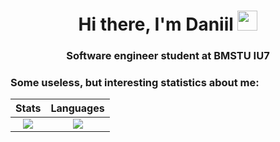 <h1 align="center">Hi there, I'm Daniil</a> 
<img src="https://github.com/blackcater/blackcater/raw/main/images/Hi.gif" height="32"/></h1>
<h3 align="center">Software engineer student at BMSTU IU7</h3>

### Some useless, but interesting statistics about me:

Stats            |   Languages
:-------------------------:|:-------------------------:
 ![](https://github-readme-stats.vercel.app/api?username=danilinkp&show_icons=true&theme=tokyonight) |  ![](https://github-readme-stats.vercel.app/api/top-langs/?username=danilinkp&langs_count=8&layout=compact&size_weight=0.5&count_weight=0.5&theme=tokyonight&hide=jupyter%20notebook)
